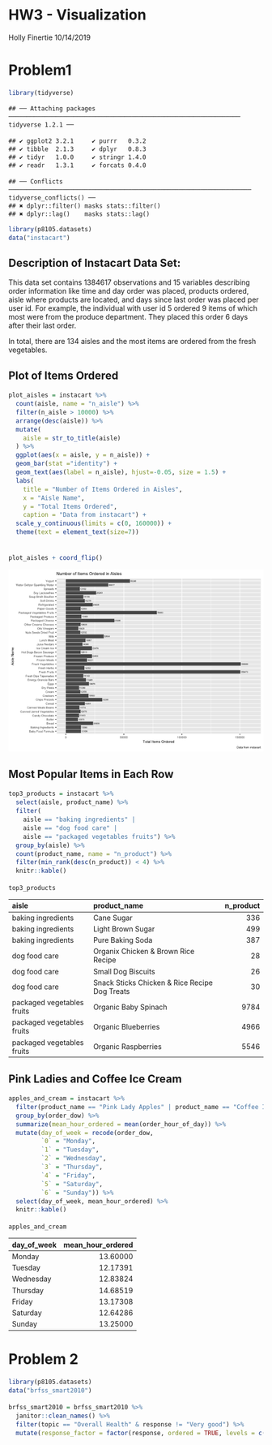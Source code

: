 HW3 - Visualization
================
Holly Finertie
10/14/2019

# Problem1

``` r
library(tidyverse)
```

    ## ── Attaching packages ──────────────────────────────────────────────────────────────── tidyverse 1.2.1 ──

    ## ✔ ggplot2 3.2.1     ✔ purrr   0.3.2
    ## ✔ tibble  2.1.3     ✔ dplyr   0.8.3
    ## ✔ tidyr   1.0.0     ✔ stringr 1.4.0
    ## ✔ readr   1.3.1     ✔ forcats 0.4.0

    ## ── Conflicts ─────────────────────────────────────────────────────────────────── tidyverse_conflicts() ──
    ## ✖ dplyr::filter() masks stats::filter()
    ## ✖ dplyr::lag()    masks stats::lag()

``` r
library(p8105.datasets)
data("instacart")
```

## Description of Instacart Data Set:

This data set contains 1384617 observations and 15 variables describing
order information like time and day order was placed, products ordered,
aisle where products are located, and days since last order was placed
per user id. For example, the individual with user id 5 ordered 9 items
of which most were from the produce department. They placed this order 6
days after their last order.

In total, there are 134 aisles and the most items are ordered from the
fresh vegetables.

## Plot of Items Ordered

``` r
plot_aisles = instacart %>% 
  count(aisle, name = "n_aisle") %>% 
  filter(n_aisle > 10000) %>% 
  arrange(desc(aisle)) %>% 
  mutate(
    aisle = str_to_title(aisle)
  ) %>% 
  ggplot(aes(x = aisle, y = n_aisle)) +
  geom_bar(stat ="identity") + 
  geom_text(aes(label = n_aisle), hjust=-0.05, size = 1.5) +
  labs(
    title = "Number of Items Ordered in Aisles",
    x = "Aisle Name",
    y = "Total Items Ordered",
    caption = "Data from instacart") +
  scale_y_continuous(limits = c(0, 160000)) +
  theme(text = element_text(size=7))
  

plot_aisles + coord_flip()
```

![](HW3_files/figure-gfm/unnamed-chunk-2-1.png)<!-- -->

## Most Popular Items in Each Row

``` r
top3_products = instacart %>% 
  select(aisle, product_name) %>% 
  filter(
    aisle == "baking ingredients" | 
    aisle == "dog food care" | 
    aisle == "packaged vegetables fruits") %>% 
  group_by(aisle) %>% 
  count(product_name, name = "n_product") %>% 
  filter(min_rank(desc(n_product)) < 4) %>% 
  knitr::kable()

top3_products
```

| aisle                      | product\_name                                 | n\_product |
| :------------------------- | :-------------------------------------------- | ---------: |
| baking ingredients         | Cane Sugar                                    |        336 |
| baking ingredients         | Light Brown Sugar                             |        499 |
| baking ingredients         | Pure Baking Soda                              |        387 |
| dog food care              | Organix Chicken & Brown Rice Recipe           |         28 |
| dog food care              | Small Dog Biscuits                            |         26 |
| dog food care              | Snack Sticks Chicken & Rice Recipe Dog Treats |         30 |
| packaged vegetables fruits | Organic Baby Spinach                          |       9784 |
| packaged vegetables fruits | Organic Blueberries                           |       4966 |
| packaged vegetables fruits | Organic Raspberries                           |       5546 |

## Pink Ladies and Coffee Ice Cream

``` r
apples_and_cream = instacart %>% 
  filter(product_name == "Pink Lady Apples" | product_name == "Coffee Ice Cream") %>% 
  group_by(order_dow) %>% 
  summarize(mean_hour_ordered = mean(order_hour_of_day)) %>% 
  mutate(day_of_week = recode(order_dow, 
         `0` = "Monday", 
         `1` = "Tuesday", 
         `2` = "Wednesday", 
         `3` = "Thursday",
         `4` = "Friday", 
         `5` = "Saturday",
         `6` = "Sunday")) %>% 
  select(day_of_week, mean_hour_ordered) %>% 
  knitr::kable()

apples_and_cream
```

| day\_of\_week | mean\_hour\_ordered |
| :------------ | ------------------: |
| Monday        |            13.60000 |
| Tuesday       |            12.17391 |
| Wednesday     |            12.83824 |
| Thursday      |            14.68519 |
| Friday        |            13.17308 |
| Saturday      |            12.64286 |
| Sunday        |            13.25000 |

# Problem 2

``` r
library(p8105.datasets)
data("brfss_smart2010")

brfss_smart2010 = brfss_smart2010 %>% 
  janitor::clean_names() %>% 
  filter(topic == "Overall Health" & response != "Very good") %>% 
  mutate(response_factor = factor(response, ordered = TRUE, levels = c("Poor","Good", "Fair", "Excellent" )))
```
